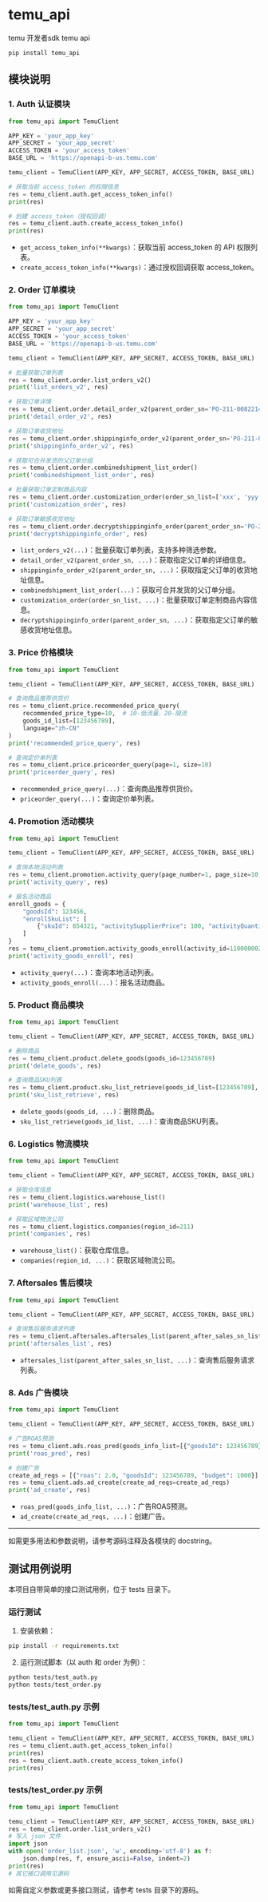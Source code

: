# temu_api
temu 开发者sdk temu api
```shell
pip install temu_api
```

## 模块说明


### 1. Auth 认证模块

```python
from temu_api import TemuClient

APP_KEY = 'your_app_key'
APP_SECRET = 'your_app_secret'
ACCESS_TOKEN = 'your_access_token'
BASE_URL = 'https://openapi-b-us.temu.com'

temu_client = TemuClient(APP_KEY, APP_SECRET, ACCESS_TOKEN, BASE_URL)

# 获取当前 access_token 的权限信息
res = temu_client.auth.get_access_token_info()
print(res)

# 创建 access_token（授权回调）
res = temu_client.auth.create_access_token_info()
print(res)
```
- `get_access_token_info(**kwargs)`：获取当前 access_token 的 API 权限列表。
- `create_access_token_info(**kwargs)`：通过授权回调获取 access_token。

### 2. Order 订单模块

```python
from temu_api import TemuClient

APP_KEY = 'your_app_key'
APP_SECRET = 'your_app_secret'
ACCESS_TOKEN = 'your_access_token'
BASE_URL = 'https://openapi-b-us.temu.com'

temu_client = TemuClient(APP_KEY, APP_SECRET, ACCESS_TOKEN, BASE_URL)

# 批量获取订单列表
res = temu_client.order.list_orders_v2()
print('list_orders_v2', res)

# 获取订单详情
res = temu_client.order.detail_order_v2(parent_order_sn='PO-211-00822146499192890')
print('detail_order_v2', res)

# 获取订单收货地址
res = temu_client.order.shippinginfo_order_v2(parent_order_sn='PO-211-00822146499192890')
print('shippinginfo_order_v2', res)

# 获取可合并发货的父订单分组
res = temu_client.order.combinedshipment_list_order()
print('combinedshipment_list_order', res)

# 批量获取订单定制商品内容
res = temu_client.order.customization_order(order_sn_list=['xxx', 'yyy'])
print('customization_order', res)

# 获取订单敏感收货地址
res = temu_client.order.decryptshippinginfo_order(parent_order_sn='PO-211-20063653668472890')
print('decryptshippinginfo_order', res)
```
- `list_orders_v2(...)`：批量获取订单列表，支持多种筛选参数。
- `detail_order_v2(parent_order_sn, ...)`：获取指定父订单的详细信息。
- `shippinginfo_order_v2(parent_order_sn, ...)`：获取指定父订单的收货地址信息。
- `combinedshipment_list_order(...)`：获取可合并发货的父订单分组。
- `customization_order(order_sn_list, ...)`：批量获取订单定制商品内容信息。
- `decryptshippinginfo_order(parent_order_sn, ...)`：获取指定父订单的敏感收货地址信息。

### 3. Price 价格模块

```python
from temu_api import TemuClient

temu_client = TemuClient(APP_KEY, APP_SECRET, ACCESS_TOKEN, BASE_URL)

# 查询商品推荐供货价
res = temu_client.price.recommended_price_query(
    recommended_price_type=10,  # 10-低流量，20-限流
    goods_id_list=[123456789],
    language="zh-CN"
)
print('recommended_price_query', res)

# 查询定价单列表
res = temu_client.price.priceorder_query(page=1, size=10)
print('priceorder_query', res)
```
- `recommended_price_query(...)`：查询商品推荐供货价。
- `priceorder_query(...)`：查询定价单列表。

### 4. Promotion 活动模块

```python
from temu_api import TemuClient

temu_client = TemuClient(APP_KEY, APP_SECRET, ACCESS_TOKEN, BASE_URL)

# 查询本地活动列表
res = temu_client.promotion.activity_query(page_number=1, page_size=10, activity_type=2)
print('activity_query', res)

# 报名活动商品
enroll_goods = {
    "goodsId": 123456,
    "enrollSkuList": [
        {"skuId": 654321, "activitySupplierPrice": 100, "activityQuantity": 10}
    ]
}
res = temu_client.promotion.activity_goods_enroll(activity_id=1100000022644, enroll_goods=enroll_goods)
print('activity_goods_enroll', res)
```
- `activity_query(...)`：查询本地活动列表。
- `activity_goods_enroll(...)`：报名活动商品。

### 5. Product 商品模块

```python
from temu_api import TemuClient

temu_client = TemuClient(APP_KEY, APP_SECRET, ACCESS_TOKEN, BASE_URL)

# 删除商品
res = temu_client.product.delete_goods(goods_id=123456789)
print('delete_goods', res)

# 查询商品SKU列表
res = temu_client.product.sku_list_retrieve(goods_id_list=[123456789], page_size=10)
print('sku_list_retrieve', res)
```
- `delete_goods(goods_id, ...)`：删除商品。
- `sku_list_retrieve(goods_id_list, ...)`：查询商品SKU列表。

### 6. Logistics 物流模块

```python
from temu_api import TemuClient

temu_client = TemuClient(APP_KEY, APP_SECRET, ACCESS_TOKEN, BASE_URL)

# 获取仓库信息
res = temu_client.logistics.warehouse_list()
print('warehouse_list', res)

# 获取区域物流公司
res = temu_client.logistics.companies(region_id=211)
print('companies', res)
```
- `warehouse_list()`：获取仓库信息。
- `companies(region_id, ...)`：获取区域物流公司。

### 7. Aftersales 售后模块

```python
from temu_api import TemuClient

temu_client = TemuClient(APP_KEY, APP_SECRET, ACCESS_TOKEN, BASE_URL)

# 查询售后服务请求列表
res = temu_client.aftersales.aftersales_list(parent_after_sales_sn_list=['PO-128-01453433636470441'])
print('aftersales_list', res)
```
- `aftersales_list(parent_after_sales_sn_list, ...)`：查询售后服务请求列表。

### 8. Ads 广告模块

```python
from temu_api import TemuClient

temu_client = TemuClient(APP_KEY, APP_SECRET, ACCESS_TOKEN, BASE_URL)

# 广告ROAS预测
res = temu_client.ads.roas_pred(goods_info_list=[{"goodsId": 123456789}])
print('roas_pred', res)

# 创建广告
create_ad_reqs = [{"roas": 2.0, "goodsId": 123456789, "budget": 1000}]
res = temu_client.ads.ad_create(create_ad_reqs=create_ad_reqs)
print('ad_create', res)
```
- `roas_pred(goods_info_list, ...)`：广告ROAS预测。
- `ad_create(create_ad_reqs, ...)`：创建广告。

---

如需更多用法和参数说明，请参考源码注释及各模块的 docstring。

## 测试用例说明

本项目自带简单的接口测试用例，位于 tests 目录下。

### 运行测试

1. 安装依赖：
```bash
pip install -r requirements.txt
```

2. 运行测试脚本（以 auth 和 order 为例）：
```bash
python tests/test_auth.py
python tests/test_order.py
```

### tests/test_auth.py 示例
```python
from temu_api import TemuClient

temu_client = TemuClient(APP_KEY, APP_SECRET, ACCESS_TOKEN, BASE_URL)
res = temu_client.auth.get_access_token_info()
print(res)
res = temu_client.auth.create_access_token_info()
print(res)
```

### tests/test_order.py 示例
```python
from temu_api import TemuClient

temu_client = TemuClient(APP_KEY, APP_SECRET, ACCESS_TOKEN, BASE_URL)
res = temu_client.order.list_orders_v2()
# 写入 json 文件
import json
with open('order_list.json', 'w', encoding='utf-8') as f:
    json.dump(res, f, ensure_ascii=False, indent=2)
print(res)
# 其它接口调用见源码
```

如需自定义参数或更多接口测试，请参考 tests 目录下的源码。
